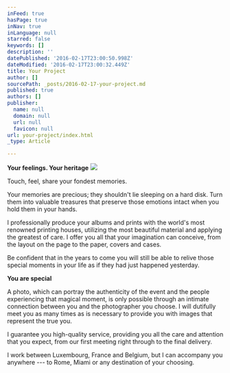 ```yaml
---
inFeed: true
hasPage: true
inNav: true
inLanguage: null
starred: false
keywords: []
description: ''
datePublished: '2016-02-17T23:00:50.998Z'
dateModified: '2016-02-17T23:00:32.449Z'
title: Your Project
author: []
sourcePath: _posts/2016-02-17-your-project.md
published: true
authors: []
publisher:
  name: null
  domain: null
  url: null
  favicon: null
url: your-project/index.html
_type: Article

---
```

**Your feelings. Your heritage**
![](https://the-grid-user-content.s3-us-west-2.amazonaws.com/de6f1d87-738e-4d6a-8727-a8cebcd0bbcb.jpg)

Touch, feel, share your fondest memories.

Your memories are precious; they shouldn't lie sleeping on a hard disk. Turn them into valuable treasures that preserve those emotions intact when you hold them in your hands.

I professionally produce your albums and prints with the world's most renowned printing houses, utilizing the most beautiful material and applying the greatest of care. I offer you all that your imagination can conceive, from the layout on the page to the paper, covers and cases.

Be confident that in the years to come you will still be able to relive those special moments in your life as if they had just happened yesterday.

**You are special**

A photo, which can portray the authenticity of the event and the people experiencing that magical moment, is only possible through an intimate connection between you and the photographer you choose. I will dutifully meet you as many times as is necessary to provide you with images that represent the true you.

I guarantee you high-quality service, providing you all the care and attention that you expect, from our first meeting right through to the final delivery.

I work between Luxembourg, France and Belgium, but I can accompany you anywhere --- to Rome, Miami or any destination of your choosing.